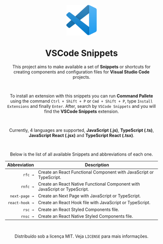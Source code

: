 <p align="center">
  <a href="https://github.com/gmass0n/vscode-snippets">
    <img width="100" src="./.github/vscode-logo.png" alt="VSCode Logo">
  </a>

  <h1 align="center">VSCode Snippets</h3>
</p>

<p align="center">
  This project aims to make available a set of <strong>Snippets</strong> or shortcuts for creating components and configuration files for <strong>Visual Studio Code</strong> projects.
</p>

<br/>

<p align="center">
  To install an extension with this snippets you can run <strong>Command Pallete</strong> using the command <code>Ctrl + Shift + P</code> or <code>Cmd + Shift + P</code>, type <code>Install  Extensions</code> and finally <code>Enter</code>. After, search by <code>VSCode Snippets</code> and you will find the <strong>VSCode Snippets</strong> extension.
</p>

<br/>

<p align="center">
  Currently, 4 languages are supported, <strong>JavaScript (.js)</strong>, <strong>TypeScript (.ts)</strong>, <strong>JavaScript React (.jsx)</strong> and <strong>TypeScript React (.tsx)</strong>.
</p>

<br/>

<p align="center">
  Below is the list of all available Snippets and abbreviations of each one.
</p>

|   Abbreviation | Description                                                                |
| -------------: | -------------------------------------------------------------------------- |
|        `rfc →` | Create an React Functional Component with JavaScript or TypeScript.        |
|       `rnfc →` | Create an React Native Functional Component with JavaScript or TypeScript. |
|  `next-page →` | Create an Next Page with JavaScript or TypeScript.                         |
| `react-hook →` | Create an React Hook file with JavaScript or TypeScript.                   |
|        `rsc →` | Create an React Styled Components file.                                    |
|       `rnsc →` | Create an React Native Styled Components file.                             |


<br/>

<p align="center">Distribuído sob a licença MIT. Veja <code>LICENSE</code> para mais informações.</p>

